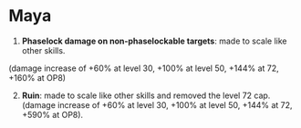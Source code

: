 # Maya

1. **Phaselock damage on non-phaselockable targets**: made to scale like other skills.

(damage increase of +60% at level 30, +100% at level 50, +144% at 72, +160% at OP8)

2. **Ruin**: made to scale like other skills and removed the level 72 cap.
(damage increase of +60% at level 30, +100% at level 50, +144% at 72, +590% at OP8).
